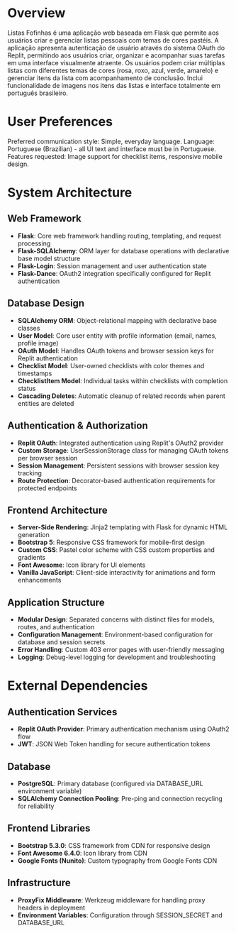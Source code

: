 # Overview

Listas Fofinhas é uma aplicação web baseada em Flask que permite aos usuários criar e gerenciar listas pessoais com temas de cores pastéis. A aplicação apresenta autenticação de usuário através do sistema OAuth do Replit, permitindo aos usuários criar, organizar e acompanhar suas tarefas em uma interface visualmente atraente. Os usuários podem criar múltiplas listas com diferentes temas de cores (rosa, roxo, azul, verde, amarelo) e gerenciar itens da lista com acompanhamento de conclusão. Inclui funcionalidade de imagens nos itens das listas e interface totalmente em português brasileiro.

# User Preferences

Preferred communication style: Simple, everyday language.
Language: Portuguese (Brazilian) - all UI text and interface must be in Portuguese.
Features requested: Image support for checklist items, responsive mobile design.

# System Architecture

## Web Framework
- **Flask**: Core web framework handling routing, templating, and request processing
- **Flask-SQLAlchemy**: ORM layer for database operations with declarative base model structure
- **Flask-Login**: Session management and user authentication state
- **Flask-Dance**: OAuth2 integration specifically configured for Replit authentication

## Database Design
- **SQLAlchemy ORM**: Object-relational mapping with declarative base classes
- **User Model**: Core user entity with profile information (email, names, profile image)
- **OAuth Model**: Handles OAuth tokens and browser session keys for Replit authentication
- **Checklist Model**: User-owned checklists with color themes and timestamps
- **ChecklistItem Model**: Individual tasks within checklists with completion status
- **Cascading Deletes**: Automatic cleanup of related records when parent entities are deleted

## Authentication & Authorization
- **Replit OAuth**: Integrated authentication using Replit's OAuth2 provider
- **Custom Storage**: UserSessionStorage class for managing OAuth tokens per browser session
- **Session Management**: Persistent sessions with browser session key tracking
- **Route Protection**: Decorator-based authentication requirements for protected endpoints

## Frontend Architecture
- **Server-Side Rendering**: Jinja2 templating with Flask for dynamic HTML generation
- **Bootstrap 5**: Responsive CSS framework for mobile-first design
- **Custom CSS**: Pastel color scheme with CSS custom properties and gradients
- **Font Awesome**: Icon library for UI elements
- **Vanilla JavaScript**: Client-side interactivity for animations and form enhancements

## Application Structure
- **Modular Design**: Separated concerns with distinct files for models, routes, and authentication
- **Configuration Management**: Environment-based configuration for database and session secrets
- **Error Handling**: Custom 403 error pages with user-friendly messaging
- **Logging**: Debug-level logging for development and troubleshooting

# External Dependencies

## Authentication Services
- **Replit OAuth Provider**: Primary authentication mechanism using OAuth2 flow
- **JWT**: JSON Web Token handling for secure authentication tokens

## Database
- **PostgreSQL**: Primary database (configured via DATABASE_URL environment variable)
- **SQLAlchemy Connection Pooling**: Pre-ping and connection recycling for reliability

## Frontend Libraries
- **Bootstrap 5.3.0**: CSS framework from CDN for responsive design
- **Font Awesome 6.4.0**: Icon library from CDN
- **Google Fonts (Nunito)**: Custom typography from Google Fonts CDN

## Infrastructure
- **ProxyFix Middleware**: Werkzeug middleware for handling proxy headers in deployment
- **Environment Variables**: Configuration through SESSION_SECRET and DATABASE_URL